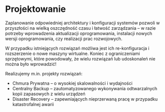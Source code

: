# Projektowanie

Zaplanowanie odpowiedniej architektury i konfiguracji systemów pozwoli w przyszłości na wielką oszczędność czasu i 
łatwość zarządzania – w razie potrzeby wprowadzenia aktualizacji oprogramowania, instalacji nowych wersji 
oprogramowania, czy realizacji prac rozwojowych.

W przypadku istniejących rozwiązań możliwa jest ich re-konfiguracja i rozszerzenie o nowe maszyny wirtualne. 
Koniec z ograniczeniami sprzętowymi, które powodowały, że wielu rozwiązań lub udoskonaleń nie można było wprowadzić!

Realizujemy m.in. projekty rozwiązań:

* Chmura Prywatna – o wysokiej skalowalności i wydajności
* Centralny Backup – zautomatyzowanego wykonywania odtwarzalnych kopii zapasowych z wielu urządzeń
* Disaster Recovery – zapewniających nieprzerwaną pracę w przypadku katastrofalnej awarii
